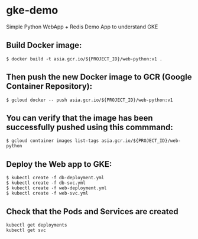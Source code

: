 # gke-demo
Simple Python WebApp + Redis Demo App to understand GKE

## Build Docker image:
```
$ docker build -t asia.gcr.io/${PROJECT_ID}/web-python:v1 .
```

## Then push the new Docker image to GCR (Google Container Repository):
```
$ gcloud docker -- push asia.gcr.io/${PROJECT_ID}/web-python:v1
```

## You can verify that the image has been successfully pushed using this commmand:
```
$ gcloud container images list-tags asia.gcr.io/${PROJECT_ID}/web-python
```


## Deploy the Web app to GKE:
```
$ kubectl create -f db-deployment.yml
$ kubectl create -f db-svc.yml
$ kubectl create -f web-deployment.yml
$ kubectl create -f web-svc.yml
```

## Check that the Pods and Services are created
```
kubectl get deployments
kubectl get svc
```
